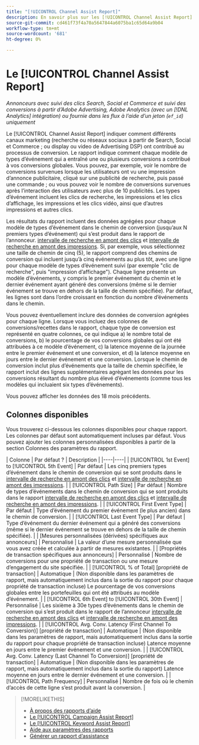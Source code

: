 ```yaml
---
title: "[!UICONTROL Channel Assist Report]"
description: En savoir plus sur les [!UICONTROL Channel Assist Report].
source-git-commit: cd461f73f4a70a5647844a6075ba1c65d64a9b04
workflow-type: tm+mt
source-wordcount: '681'
ht-degree: 0%

---
```


# Le [!UICONTROL Channel Assist Report]

*Annonceurs avec suivi des clics Search, Social et Commerce et suivi des conversions à partir d’Adobe Advertising, Adobe Analytics (avec un [!DNL Analytics] intégration) ou fournie dans les flux à l’aide d’un jeton (`ef_id`) uniquement*

Le [!UICONTROL Channel Assist Report] indiquer comment différents canaux marketing (recherche ou réseaux sociaux à partir de Search, Social et Commerce ; ou display ou video de Advertising DSP) ont contribué au processus de conversion. Le rapport indique comment chaque modèle de types d’événement qui a entraîné une ou plusieurs conversions a contribué à vos conversions globales. Vous pouvez, par exemple, voir le nombre de conversions survenues lorsque les utilisateurs ont vu une impression d’annonce publicitaire, cliqué sur une publicité de recherche, puis passé une commande ; ou vous pouvez voir le nombre de conversions survenues après l’interaction des utilisateurs avec plus de 10 publicités. Les types d’événement incluent les clics de recherche, les impressions et les clics d’affichage, les impressions et les clics vidéo, ainsi que d’autres impressions et autres clics. <!-- [DSP metrics may show up as "Other Path Length (<length>)" or empty; we're supposed to fill in more values for DSP at some point.] -->

Les résultats du rapport incluent des données agrégées pour chaque modèle de types d’événement dans le chemin de conversion (jusqu’aux N premiers types d’événement) qui s’est produit dans le rapport de l’annonceur. [intervalle de recherche en amont des clics](/help/search-social-commerce/glossary.md#c-d) et [intervalle de recherche en amont des impressions](/help/search-social-commerce/glossary.md#i-j). Si, par exemple, vous sélectionnez une taille de chemin de cinq (5), le rapport comprend des chemins de conversion qui incluent jusqu’à cinq événements au plus tôt, avec une ligne pour chaque modèle de types d’événement suivi (par exemple &quot;clic de recherche&quot;, puis &quot;impression d’affichage&quot;). Chaque ligne présente un modèle d’événements, y compris le premier événement du chemin et le dernier événement ayant généré des conversions (même si le dernier événement se trouve en dehors de la taille de chemin spécifiée). Par défaut, les lignes sont dans l’ordre croissant en fonction du nombre d’événements dans le chemin.

Vous pouvez éventuellement inclure des données de conversion agrégées pour chaque ligne. Lorsque vous incluez des colonnes de conversions/recettes dans le rapport, chaque type de conversion est représenté en quatre colonnes, ce qui indique a) le nombre total de conversions, b) le pourcentage de vos conversions globales qui ont été attribuées à ce modèle d’événement, c) la latence moyenne de la journée entre le premier événement et une conversion, et d) la latence moyenne en jours entre le dernier événement et une conversion. Lorsque le chemin de conversion inclut plus d’événements que la taille de chemin spécifiée, le rapport inclut des lignes supplémentaires agrègant les données pour les conversions résultant du nombre plus élevé d’événements (comme tous les modèles qui incluaient six types d’événements).

Vous pouvez afficher les données des 18 mois précédents.

## Colonnes disponibles

Vous trouverez ci-dessous les colonnes disponibles pour chaque rapport. Les colonnes par défaut sont automatiquement incluses par défaut. Vous pouvez ajouter les colonnes personnalisées disponibles à partir de la section Colonnes des paramètres du rapport.

| Colonne | Par défaut ? | Description |
|----|----|
| [!UICONTROL 1st Event] to [!UICONTROL 5th Event] | Par défaut | Les cinq premiers types d’événement dans le chemin de conversion qui se sont produits dans le [intervalle de recherche en amont des clics](/help/search-social-commerce/glossary.md#c-d) et [intervalle de recherche en amont des impressions](/help/search-social-commerce/glossary.md#i-j). |
| [!UICONTROL Path Size] | Par défaut | Nombre de types d’événements dans le chemin de conversion qui se sont produits dans le rapport [intervalle de recherche en amont des clics](/help/search-social-commerce/glossary.md#c-d) et [intervalle de recherche en amont des impressions](/help/search-social-commerce/glossary.md#i-j). |
| [!UICONTROL First Event Type] | Par défaut | Type d’événement du premier événement (le plus ancien) dans le chemin de conversion. |
| [!UICONTROL Last Event Type] | Par défaut | Type d’événement du dernier événement qui a généré des conversions (même si le dernier événement se trouve en dehors de la taille de chemin spécifiée). |
| \[Mesures personnalisées (dérivées) spécifiques aux annonceurs\] | Personnalisé | La valeur d’une mesure personnalisée que vous avez créée et calculée à partir de mesures existantes. |
| \[Propriétés de transaction spécifiques aux annonceurs\] | Personnalisé | Nombre de conversions pour une propriété de transaction ou une mesure d’engagement du site spécifiée. |
| [!UICONTROL % of Total] \[propriété de transaction\] | Automatique | (Non disponible dans les paramètres de rapport, mais automatiquement inclus dans la sortie du rapport pour chaque propriété de transaction incluse) Le pourcentage de vos conversions globales entre les portefeuilles qui ont été attribués au modèle d’événement. |
| [!UICONTROL 6th Event] to [!UICONTROL 30th Event] | Personnalisé | Les sixième à 30e types d’événements dans le chemin de conversion qui s’est produit dans le rapport de l’annonceur [intervalle de recherche en amont des clics](/help/search-social-commerce/glossary.md#c-d) et [intervalle de recherche en amont des impressions](/help/search-social-commerce/glossary.md#i-j). |
| [!UICONTROL Avg. Conv. Latency (First Channel To Conversion)] \[propriété de transaction\] | Automatique | (Non disponible dans les paramètres de rapport, mais automatiquement inclus dans la sortie du rapport pour chaque propriété de transaction incluse) Latence moyenne en jours entre le premier événement et une conversion. |
| [!UICONTROL Avg. Conv. Latency (Last Channel To Conversion)] \[propriété de transaction\] | Automatique | (Non disponible dans les paramètres de rapport, mais automatiquement inclus dans la sortie du rapport) Latence moyenne en jours entre le dernier événement et une conversion. |
| [!UICONTROL Path Frequency] | Personnalisé | Nombre de fois où le chemin d’accès de cette ligne s’est produit avant la conversion. |

<table style="table-layout:auto">

>[!MORELIKETHIS]
>
>* [À propos des rapports d’aide](assist-report-about.md)
>* [Le [!UICONTROL Campaign Assist Report]](campaign-assist-report.md)
>* [Le [!UICONTROL Keyword Assist Report]](keyword-assist-report.md)
>* [Aide aux paramètres des rapports](assist-report-settings.md)
>* [Générer un rapport d’assistance](assist-report-generate.md)

